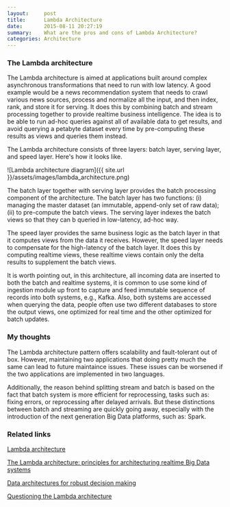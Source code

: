 ```yaml
---
layout:     post
title:      Lambda Architecture
date:       2015-08-11 20:27:19
summary:    What are the pros and cons of Lambda Architecture?
categories: Architecture
---
```


### The Lambda architecture

The Lambda architecture is aimed at applications built around complex asynchronous transformations that need to run with low latency. A good example would be a news recommendation system that needs to crawl various news sources, process and normalize all the input, and then index, rank, and store it for serving. It does this by combining batch and stream processing together to provide realtime business intelligence. The idea is to be able to run ad-hoc queries against all of available data to get results, and avoid querying a petabyte dataset every time by pre-computing these results as views and queries them instead.

The Lambda architecture consists of three layers: batch layer, serving layer, and speed layer. Here's how it looks like.

![Lambda architecture diagram]({{ site.url }}/assets/images/lambda_architecture.png)

The batch layer together with serving layer provides the batch processing component of the architecture. The batch layer has two functions: (i) managing the master dataset (an immutable, append-only set of raw data); (ii) to pre-compute the batch views. The serving layer indexes the batch views so that they can b queried in low-latency, ad-hoc way.

The speed layer provides the same business logic as the batch layer in that it computes views from the data it receives. However, the speed layer needs to compensate for the high-latency of the batch layer. It does this by computing realtime views, these realtime views contain only the delta results to supplement the batch views.

It is worth pointing out, in this architecture, all incoming data are inserted to both the batch and realtime systems, it is common to use some kind of ingestion module up front to capture and feed immutable sequence of records into both systems, e.g., Kafka. Also, both systems are accessed when querying the data, people often use two different databases to store the output views, one optimized for real time and the other optimized for batch updates.


### My thoughts

The Lambda architecture pattern offers scalability and fault-tolerant out of box. However, maintaining two applications that doing pretty much the same can lead to future maintaince issues. These issues can be worsened if the two applications are implemented in two languages.

Additionally, the reason behind splitting stream and batch is based on the fact that batch system is more efficient for reprocessing, tasks such as: fixing errors, or reprocessing after delayed arrivals. But these distinctions between batch and streaming are quickly going away, especially with the introduction of the next generation Big Data platforms, such as: Spark.

### Related links

[Lambda architecture](http://lambda-architecture.net/)

[The Lambda architecture: principles for architecturing realtime Big Data systems](http://jameskinley.tumblr.com/post/37398560534/the-lambda-architecture-principles-for)

[Data architectures for robust decision making](http://www.slideshare.net/gwenshap/data-architectures-for-robust-decision-making)

[Questioning the Lambda architecture](http://radar.oreilly.com/2014/07/questioning-the-lambda-architecture.html)
